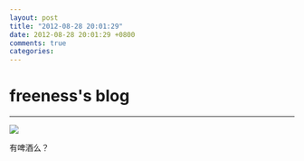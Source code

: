 ```yaml
---
layout: post
title: "2012-08-28 20:01:29"
date: 2012-08-28 20:01:29 +0800
comments: true
categories: 
---
```


# freeness's blog

----------

![](http://okqmqrbgo.bkt.clouddn.com/201208282001291.jpg)

>
有啤酒么？